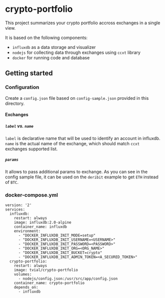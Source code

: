 # crypto-portfolio

This project summarizes your crypto portfolio accross exchanges in a single view.

It is based on the following components:
* `influxdb` as a data storage and visualizer
* `nodejs` for collecting data through exchanges using `ccxt` library
* `docker` for running code and database

## Getting started

### Configuration

Create a `config.json` file based on `config-sample.json` provided in this directory.

#### Exchanges

##### `label` vs. `name`

`label` is declarative name that will be used to identify an account in influxdb.
`name` is the actual name of the exchange, which should match `ccxt` exchanges supported list.

##### `params`

It allows to pass additional params to exchange.
As you can see in the config sample file, it can be used on the `deribit` example to get `ETH` instead of `BTC`.

### docker-compose.yml

```
version: '2'
services:
  influxdb:
    restart: always
    image: influxdb:2.0-alpine
    container_name: influxdb
    environment:
      - "DOCKER_INFLUXDB_INIT_MODE=setup"
      - "DOCKER_INFLUXDB_INIT_USERNAME=<USERNAME>"
      - "DOCKER_INFLUXDB_INIT_PASSWORD=<PASSWORD>"
      - "DOCKER_INFLUXDB_INIT_ORG=<ORG_NAME>"
      - "DOCKER_INFLUXDB_INIT_BUCKET=crypto"
      - "DOCKER_INFLUXDB_INIT_ADMIN_TOKEN=<A_SECURED_TOKEN>"
  crypto-portfolio:
    restart: always
    image: tvial/crypto-portfolio
    volumes:
      - nodejs/config.json:/usr/src/app/config.json
    container_name: crypto-portfolio
    depends_on:
      - influxdb
```
